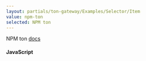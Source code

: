```yaml
---
layout: partials/ton-gateway/Examples/Selector/Item
value: npm-ton
selected: NPM ton
---
```


NPM ton [docs](https://github.com/ton-community/ton)

#### JavaScript
